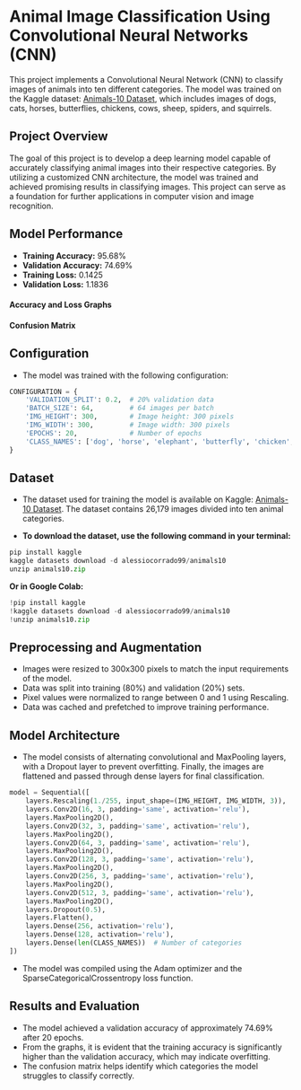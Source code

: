 # Animal Image Classification Using Convolutional Neural Networks (CNN)
This project implements a Convolutional Neural Network (CNN) to classify images of animals into ten different categories. The model was trained on the Kaggle dataset: [Animals-10 Dataset](https://www.kaggle.com/datasets/alessiocorrado99/animals10), which includes images of dogs, cats, horses, butterflies, chickens, cows, sheep, spiders, and squirrels.

## Project Overview
The goal of this project is to develop a deep learning model capable of accurately classifying animal images into their respective categories. By utilizing a customized CNN architecture, the model was trained and achieved promising results in classifying images. This project can serve as a foundation for further applications in computer vision and image recognition.

## Model Performance
- **Training Accuracy:** 95.68%
- **Validation Accuracy:** 74.69%
- **Training Loss:** 0.1425
- **Validation Loss:** 1.1836
#### Accuracy and Loss Graphs

#### Confusion Matrix

## Configuration
- The model was trained with the following configuration:

```python
CONFIGURATION = {
    'VALIDATION_SPLIT': 0.2,  # 20% validation data
    'BATCH_SIZE': 64,         # 64 images per batch
    'IMG_HEIGHT': 300,        # Image height: 300 pixels
    'IMG_WIDTH': 300,         # Image width: 300 pixels
    'EPOCHS': 20,             # Number of epochs
    'CLASS_NAMES': ['dog', 'horse', 'elephant', 'butterfly', 'chicken', 'cat', 'cow', 'sheep', 'spider', 'squirrel']
}
```
## Dataset
- The dataset used for training the model is available on Kaggle: [Animals-10 Dataset](https://www.kaggle.com/datasets/alessiocorrado99/animals10). The dataset contains 26,179 images divided into ten animal categories.

- **To download the dataset, use the following command in your terminal:**

```python
pip install kaggle
kaggle datasets download -d alessiocorrado99/animals10
unzip animals10.zip
```
**Or in Google Colab:**
```python
!pip install kaggle
!kaggle datasets download -d alessiocorrado99/animals10
!unzip animals10.zip
```
## Preprocessing and Augmentation
- Images were resized to 300x300 pixels to match the input requirements of the model.
- Data was split into training (80%) and validation (20%) sets.
- Pixel values were normalized to range between 0 and 1 using Rescaling.
- Data was cached and prefetched to improve training performance.
## Model Architecture
- The model consists of alternating convolutional and MaxPooling layers, with a Dropout layer to prevent overfitting. Finally, the images are flattened and passed through dense layers for final classification.

```python
model = Sequential([
    layers.Rescaling(1./255, input_shape=(IMG_HEIGHT, IMG_WIDTH, 3)),
    layers.Conv2D(16, 3, padding='same', activation='relu'),
    layers.MaxPooling2D(),
    layers.Conv2D(32, 3, padding='same', activation='relu'),
    layers.MaxPooling2D(),
    layers.Conv2D(64, 3, padding='same', activation='relu'),
    layers.MaxPooling2D(),
    layers.Conv2D(128, 3, padding='same', activation='relu'),
    layers.MaxPooling2D(),
    layers.Conv2D(256, 3, padding='same', activation='relu'),
    layers.MaxPooling2D(),
    layers.Conv2D(512, 3, padding='same', activation='relu'),
    layers.MaxPooling2D(),
    layers.Dropout(0.5),
    layers.Flatten(),
    layers.Dense(256, activation='relu'),
    layers.Dense(128, activation='relu'),
    layers.Dense(len(CLASS_NAMES))  # Number of categories
])
```
- The model was compiled using the Adam optimizer and the SparseCategoricalCrossentropy loss function.

## Results and Evaluation
- The model achieved a validation accuracy of approximately 74.69% after 20 epochs.
- From the graphs, it is evident that the training accuracy is significantly higher than the validation accuracy, which may indicate overfitting.
- The confusion matrix helps identify which categories the model struggles to classify correctly.
